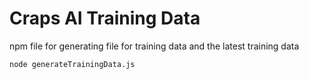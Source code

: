 # Craps AI Training Data

npm file for generating file for training data and the latest training data

`node generateTrainingData.js`